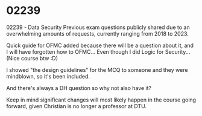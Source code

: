 # 02239
02239 - Data Security
Previous exam questions publicly shared due to an overwhelming amounts of requests, currently ranging from 2018 to 2023.

Quick guide for OFMC added because there will be a question about it, and I will have forgotten how to OFMC... Even though I did Logic for Security... (Nice course btw :D)

I showed "the design guidelines" for the MCQ to someone and they were mindblown, so it's been included.

And there's always a DH question so why not also have it? 

Keep in mind significant changes will most likely happen in the course going forward, given Christian is no longer a professor at DTU.